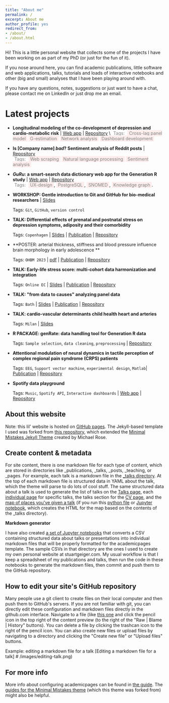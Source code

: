 ```yaml
---
title: "About me"
permalink: /
excerpt: About me
author_profile: yes
redirect_from:
- /about/
- /about.html
---
```


Hi! This is a little personal website that collects some of the projects I have been working on as part of my PhD (or just
for the fun of it).

If you nose around here, you can find academic publications, little software and web applications, talks, tutorials and 
loads of interactive notebooks and other (big and small) analyses that I have been playing around with.

If you have any questions, notes, suggestions or just want to have a chat, please contact me on LinkedIn or just drop me 
an email. 

Latest projects
======

- **Longitudinal modeling of the co-development of depression and cardio-metabolic risk** \|
  [Web app](https://longit-comorbidity.onrender.com) \| 
  [Repository](https://github.com/SereDef/comorb-longit-project) \\
  <mark style="padding:1px 5px; background-color:white; color:grey"> Tags: </mark> 
  <mark style="padding:1px 5px; background-color:#fdedec; color:grey"> Cross-lag panel model</mark> 
  <mark style="padding:1px 5px; background-color:#fdedec; color:grey"> G-estimation</mark> 
  <mark style="padding:1px 5px; background-color:#fdedec; color:grey"> Network analysis</mark> 
  <mark style="padding:1px 5px; background-color:#fdedec; color:grey"> Dashboard development</mark> 

- **Is [Company name] _bad_? Sentiment analysis of Reddit posts** \| 
  [Repository]() \
  <mark style="padding:1px 5px; background-color:white; color:grey"> Tags: </mark> 
  <mark style="padding:1px 5px; background-color:#fdedec; color:grey"> Web scraping</mark> 
  <mark style="padding:1px 5px; background-color:#fdedec; color:grey"> Natural language processing</mark> 
  <mark style="padding:1px 5px; background-color:#fdedec; color:grey"> Sentiment analysis</mark> 

- **_GuRu_: a smart-search data dictionary web app for the Generation R study** \| 
  [Web app]() \| [Repository]() \
  <mark style="padding:1px 5px; background-color:white; color:grey"> Tags: </mark> 
  <mark style="padding:1px 5px; background-color:#fdedec; color:grey"> UX-design</mark>, 
  <mark style="padding:1px 5px; background-color:#fdedec; color:grey"> PostgreSQL</mark>,
  <mark style="padding:1px 5px; background-color:#fdedec; color:grey"> SNOMED</mark>,
  <mark style="padding:1px 5px; background-color:#fdedec; color:grey"> Knowledge graph</mark>.

- **WORKSHOP: Gentle introduction to Git and GitHub for bio-medical researchers** | [Slides]()

  Tags: `Git`, `GitHub`, `version control`
  
- **TALK: Differential effects of prenatal and postnatal stress on depression symptoms, adiposity and their comorbidity**

  Tags: `Copenhagen` | [Slides]() | [Publication]() | [Repository]()

- **POSTER: arterial thickness, stiffness and blood pressure influence brain morphology in early adolescence **

  Tags: `OHBM 2023` | [pdf]() | [Publication]() | [Repository]()
  
- **TALK: Early-life stress score: multi-cohort data harmonization and integration**

  Tags: `Online EC` | [Slides]() | [Publication]() | [Repository]()

- **TALK: "from data to causes" analyzing panel data**

  Tags: `Bath` | [Slides]() | [Publication]() | [Repository]()

- **TALK: cardio-vascular determinants child health heart and arteries**

  Tags: `Milan` | [Slides]()

- **R PACKAGE: genRate: data handling tool for Generation R data**

  Tags: `Sample selection`, `data cleaning`, `preprocessing` | [Repository]()
  
- **Attentional modulation of neural dynamics in tactile perception of complex regional pain syndrome (CRPS) patients**

  Tags: `EEG`, `Support vector machine`, `experimental design`, `Matlab`| [Publication]() | [Repository]()
  
  
- **Spotify data playground**

  Tags: `Music`, `Spotify API`, `Interactive dashboards` | [Web app]() | [Repository]()


About this website
------

Note: this lil' website is hosted on [GitHub pages](https://pages.github.com). The Jekyll-based template I used was forked from [this repository](https://github.com/academicpages/academicpages.github.io), which extended the [Minimal Mistakes Jekyll Theme](https://mmistakes.github.io/minimal-mistakes/) created by Michael Rose.

Create content & metadata
------
For site content, there is one markdown file for each type of content, which are stored in directories like _publications, _talks, _posts, _teaching, or _pages. For example, each talk is a markdown file in the [_talks directory](). At the top of each markdown file is structured data in YAML about the talk, which the theme will parse to do lots of cool stuff. The same structured data about a talk is used to generate the list of talks on the [Talks page](), each [individual page](https://academicpages.github.io/talks/2012-03-01-talk-1) for specific talks, the talks section for the [CV page](https://academicpages.github.io/cv), and the [map of places you've given a talk](https://academicpages.github.io/talkmap.html) (if you run this [python file](https://github.com/academicpages/academicpages.github.io/blob/master/talkmap.py) or [Jupyter notebook](https://github.com/academicpages/academicpages.github.io/blob/master/talkmap.ipynb), which creates the HTML for the map based on the contents of the _talks directory).

**Markdown generator**

I have also created [a set of Jupyter notebooks](https://github.com/academicpages/academicpages.github.io/tree/master/markdown_generator
) that converts a CSV containing structured data about talks or presentations into individual markdown files that will be properly formatted for the academicpages template. The sample CSVs in that directory are the ones I used to create my own personal website at stuartgeiger.com. My usual workflow is that I keep a spreadsheet of my publications and talks, then run the code in these notebooks to generate the markdown files, then commit and push them to the GitHub repository.

How to edit your site's GitHub repository
------
Many people use a git client to create files on their local computer and then push them to GitHub's servers. If you are not familiar with git, you can directly edit these configuration and markdown files directly in the github.com interface. Navigate to a file (like [this one](https://github.com/academicpages/academicpages.github.io/blob/master/_talks/2012-03-01-talk-1.md) and click the pencil icon in the top right of the content preview (to the right of the "Raw | Blame | History" buttons). You can delete a file by clicking the trashcan icon to the right of the pencil icon. You can also create new files or upload files by navigating to a directory and clicking the "Create new file" or "Upload files" buttons. 

Example: editing a markdown file for a talk
[Editing a markdown file for a talk] # /images/editing-talk.png)

For more info
------
More info about configuring academicpages can be found in [the guide](https://academicpages.github.io/markdown/). The [guides for the Minimal Mistakes theme](https://mmistakes.github.io/minimal-mistakes/docs/configuration/) (which this theme was forked from) might also be helpful.

